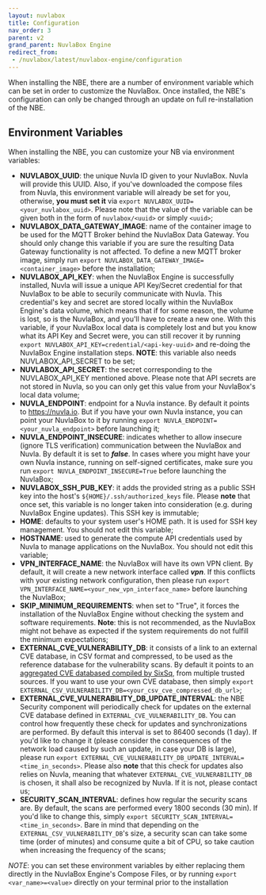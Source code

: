 ```yaml
---
layout: nuvlabox
title: Configuration
nav_order: 3
parent: v2
grand_parent: NuvlaBox Engine
redirect_from:
 - /nuvlabox/latest/nuvlabox-engine/configuration
---
```


When installing the NBE, there are a number of environment variable which can be set in order to customize the NuvlaBox. 
Once installed, the NBE's configuration can only be changed through an update on full re-installation of the NBE.


## Environment Variables

When installing the NBE, you can customize your NB via environment variables:

- **NUVLABOX_UUID**: the unique Nuvla ID given to your NuvlaBox. Nuvla will provide this UUID. Also, if you've downloaded the compose files from Nuvla, this environment variable will already be set for you, otherwise, **you must set it** via `export NUVLABOX_UUID=<your_nuvlabox_uuid>`. Please note that the value of the variable can be given both in the form of `nuvlabox/<uuid>` or simply `<uuid>`;
- **NUVLABOX_DATA_GATEWAY_IMAGE**: name of the container image to be used for the MQTT Broker behind the NuvlaBox Data Gateway. You should only change this variable if you are sure the resulting Data Gateway functionality is not affected. To define a new MQTT broker image, simply run `export NUVLABOX_DATA_GATEWAY_IMAGE=<container_image>` before the installation;
- **NUVLABOX_API_KEY**: when the NuvlaBox Engine is successfully installed, Nuvla will issue a unique API Key/Secret credential for that NuvlaBox to be able to securily communicate with Nuvla. This credential's key and secret are stored locally within the NuvlaBox Engine's data volume, which means that if for some reason, the volume is lost, so is the NuvlaBox, and you'll have to create a new one. With this variable, if your NuvlaBox local data is completely lost and but you know what its API Key and Secret were, you can still recover it by running `export NUVLABOX_API_KEY=credential/<api-key-uuid>` and re-doing the NuvlaBox Engine installation steps. **NOTE**: this variable also needs NUVLABOX_API_SECRET to be set;
- **NUVLABOX_API_SECRET**: the secret corresponding to the NUVLABOX_API_KEY mentioned above. Please note that API secrets are not stored in Nuvla, so you can only get this value from your NuvlaBox's local data volume;
- **NUVLA_ENDPOINT**: endpoint for a Nuvla instance. By default it points to https://nuvla.io. But if you have your own Nuvla instance, you can point your NuvlaBox to it by running `export NUVLA_ENDPOINT=<your_nuvla_endpoint>` before launching it;
- **NUVLA_ENDPOINT_INSECURE**: indicates whether to allow insecure (ignore TLS verification) communication between the NuvlaBox and Nuvla. By default it is set to **_false_**. In cases where you might have your own Nuvla instance, running on self-signed certificates, make sure you run `export NUVLA_ENDPOINT_INSECURE=True` before launching the NuvlaBox;
- **NUVLABOX_SSH_PUB_KEY**: it adds the provided string as a public SSH key into the host's `${HOME}/.ssh/authorized_keys` file. Please **note** that once set, this variable is no longer taken into consideration (e.g. during NuvlaBox Engine updates). This SSH key is immutable;
- **HOME**: defaults to your system user's HOME path. It is used for SSH key management. You should not edit this variable;
- **HOSTNAME**: used to generate the compute API credentials used by Nuvla to manage applications on the NuvlaBox. You should not edit this variable;
- **VPN_INTERFACE_NAME**: the NuvlaBox will have its own VPN client. By default, it will create a new network interface called **_vpn_**. If this conflicts with your existing network configuration, then please run `export VPN_INTERFACE_NAME=<your_new_vpn_interface_name>` before launching the NuvlaBox;
- **SKIP_MINIMUM_REQUIREMENTS**: when set to "True", it forces the installation of the NuvlaBox Engine without checking the system and software requirements. **Note**: this is not recommended, as the NuvlaBox might not behave as expected if the system requirements do not fulfill the minimum expectations;
- **EXTERNAL_CVE_VULNERABILITY_DB**: it consists of a link to an external CVE database, in CSV format and compressed, to be used as the reference database for the vulnerability scans. By default it points to an [aggregated CVE databased compiled by SixSq](https://github.com/nuvla/vuln-db/blob/main/databases/all.aggregated.csv.gz), from multiple trusted sources. If you want to use your own CVE database, then simply `export EXTERNAL_CSV_VULNERABILITY_DB=<your_csv_cve_compressed_db_url>`;
- **EXTERNAL_CVE_VULNERABILITY_DB_UPDATE_INTERVAL**: the NBE Security component will periodically check for updates on the external CVE database defined in `EXTERNAL_CVE_VULNERABILITY_DB`. You can control how frequently these check for updates and synchronizations are performed. By default this interval is set to 86400 seconds (1 day). If you'd like to change it (please consider the consequences of the network load caused by such an update, in case your DB is large), please run `export EXTERNAL_CVE_VULNERABILITY_DB_UPDATE_INTERVAL=<time_in_seconds>`. Please also **note** that this check for updates also relies on Nuvla, meaning that whatever `EXTERNAL_CVE_VULNERABILITY_DB` is chosen, it shall also be recognized by Nuvla. If it is not, please contact us;
- **SECURITY_SCAN_INTERVAL**: defines how regular the security scans are. By default, the scans are performed every 1800 seconds (30 min). If you'd like to change this, simply `export SECURITY_SCAN_INTERVAL=<time_in_seconds>`. Bare in mind that depending on the `EXTERNAL_CSV_VULNERABILITY_DB`'s size, a security scan can take some time (order of minutes) and consume quite a bit of CPU, so take caution when increasing the frequency of the scans;

_NOTE_: you can set these environment variables by either replacing them directly in the NuvlaBox Engine's Compose Files, or by running `export <var_name>=<value>` directly on your terminal prior to the installation